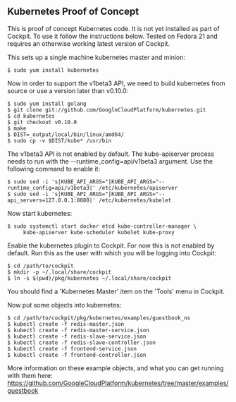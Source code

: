 Kubernetes Proof of Concept
---------------------------

This is proof of concept Kubernetes code. It is not yet installed as part
of Cockpit. To use it follow the instructions below. Tested on Fedora 21
and requires an otherwise working latest version of Cockpit.

This sets up a single machine kubernetes master and minion:

    $ sudo yum install kubernetes

Now in order to support the v1beta3 API, we need to build kubernetes
from source or use a version later than v0.10.0:

    $ sudo yum install golang
    $ git clone git://github.com/GoogleCloudPlatform/kubernetes.git
    $ cd kubernetes
    $ git checkout v0.10.0
    $ make
    $ DIST=_output/local/bin/linux/amd64/
    $ sudo cp -v $DIST/kube* /usr/bin

The v1beta3 API is not enabled by default. The kube-apiserver process needs to run
with the --runtime_config=api/v1beta3 argument. Use the following command
to enable it:

    $ sudo sed -i 's|KUBE_API_ARGS="|KUBE_API_ARGS="--runtime_config=api/v1beta3|' /etc/kubernetes/apiserver
    $ sudo sed -i 's|KUBE_API_ARGS="|KUBE_API_ARGS="--api_servers=127.0.0.1:8080|' /etc/kubernetes/kubelet

Now start kubernetes:

    $ sudo systemctl start docker etcd kube-controller-manager \
         kube-apiserver kube-scheduler kubelet kube-proxy

Enable the kubernetes plugin to Cockpit. For now this is not enabled
by default. Run this as the user with which you will be logging into
Cockpit:

    $ cd /path/to/cockpit
    $ mkdir -p ~/.local/share/cockpit
    $ ln -s $(pwd)/pkg/kubernetes ~/.local/share/cockpit

You should find a 'Kubernetes Master' item on the 'Tools' menu in Cockpit.

Now put some objects into kubernetes:

    $ cd /path/to/cockpit/pkg/kubernetes/examples/guestbook_ns
    $ kubectl create -f redis-master.json
    $ kubectl create -f redis-master-service.json
    $ kubectl create -f redis-slave-service.json
    $ kubectl create -f redis-slave-controller.json
    $ kubectl create -f frontend-service.json
    $ kubectl create -f frontend-controller.json

More information on these example objects, and what you can get running
with them here: https://github.com/GoogleCloudPlatform/kubernetes/tree/master/examples/guestbook
